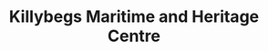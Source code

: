 ---
title: "Killybegs Maritime and Heritage Centre"
address: "The Carpet Factory, Fintra Road, Killybegs, Co. Donegal"
tel: "+353 (0)74 974 1944"
county: "Donegal"
category: "Cafes"
type: "Content"
lat: "54.63166427612305"
lng: "-8.449334144592285"
---